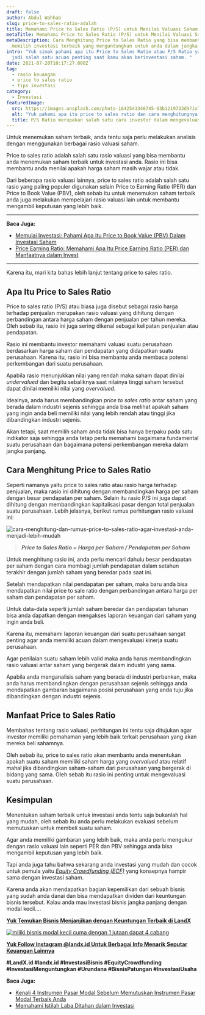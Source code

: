 ```yaml
---
draft: false
author: Abdul Wahhab
slug: price-to-sales-ratio-adalah
title: Memahami Price to Sales Ratio (P/S) untuk Menilai Valuasi Saham
metaTitle: Memahami Price to Sales Ratio (P/S) untuk Menilai Valuasi Saham
metaDescription: Cara Menghitung Price to Sales Ratio yang bisa membantu anda
  memilih investasi terbaik yang menguntungkan untuk anda dalam jangka panjang
intro: "Yuk simak pahami apa itu Price to Sales Ratio atau P/S Ratio yang bisa
  jadi salah satu acuan penting saat kamu akan berinvestasi saham. "
date: 2021-07-20T10:17:27.000Z
tag:
  - rasio keuangan
  - price to sales ratio
  - tips investasi
category:
  - Investasi
featuredImage:
  src: https://images.unsplash.com/photo-1642543348745-03b1219733d9?ixlib=rb-1.2.1&ixid=MnwxMjA3fDB8MHxwaG90by1wYWdlfHx8fGVufDB8fHx8&auto=format&fit=crop&w=870&q=80
  alt: "Yuk pahami apa itu price to sales ratio dan cara menghitungnya "
  title: P/S Ratio merupakan salah satu cara investor dalam mengevaluasi suatu saham
---
```

Untuk menemukan saham terbaik, anda tentu saja perlu melakukan analisis dengan menggunakan berbagai rasio valuasi saham.

Price to sales ratio adalah salah satu rasio valuasi yang bisa membantu anda menemukan saham terbaik untuk investasi anda. Rasio ini bisa membantu anda menilai apakah harga saham masih wajar atau tidak.

Dari beberapa rasio valuasi lainnya, price to sales ratio adalah salah satu rasio yang paling populer digunakan selain Price to Earning Ratio (PER) dan Price to Book Value (PBV), oleh sebab itu untuk menemukan saham terbaik anda juga melakukan mempelajari rasio valuasi lain untuk membantu mengambil keputusan yang lebih baik.

- - -

**Baca Juga:**

* [Memulai Investasi: Pahami Apa Itu Price to Book Value (PBV) Dalam Investasi Saham](https://landx.id/blog/memulai-investasi-pahami-apa-itu-price-to-book-value-pbv-dalam-investasi-saham/)  
* [Price Earning Ratio: Memahami Apa Itu Price Earning Ratio (PER) dan Manfaatnya dalam Invest](https://landx.id/blog/price-earning-ratio-adalah/)

- - -

Karena itu, mari kita bahas lebih lanjut tentang price to sales ratio.

## Apa Itu Price to Sales Ratio

Price to sales ratio (P/S) atau biasa juga disebut sebagai rasio harga terhadap penjualan merupakan rasio valuasi yang dihitung dengan perbandingan antara harga saham dengan penjualan per tahun mereka. Oleh sebab itu, rasio ini juga sering dikenal sebagai kelipatan penjualan atau pendapatan.

Rasio ini membantu investor memahami valuasi suatu perusahaan berdasarkan harga saham dan pendapatan yang didapatkan suatu perusahaan. Karena itu, rasio ini bisa membantu anda membaca potensi perkembangan dari suatu perusahaan.

Apabila rasio menunjukkan nilai yang rendah maka saham dapat dinilai *undervalued* dan begitu sebaliknya saat nilainya tinggi saham tersebut dapat dinilai memiliki nilai yang *overvalued*.

Idealnya, anda harus membandingkan *price to sales ratio* antar saham yang berada dalam industri sejenis sehingga anda bisa melihat apakah saham yang ingin anda beli memiliki nilai yang lebih rendah atau tinggi jika dibandingkan industri sejenis.

Akan tetapi, saat memilih saham anda tidak bisa hanya berpaku pada satu indikator saja sehingga anda tetap perlu memahami bagaimana fundamental suatu perusahaan dan bagaimana potensi perkembangan mereka dalam jangka panjang.

## Cara Menghitung Price to Sales Ratio

Seperti namanya yaitu price to sales ratio atau rasio harga terhadap penjualan, maka rasio ini dihitung dengan membandingkan harga per saham dengan besar pendapatan per saham. Selain itu rasio P/S ini juga dapat dihitung dengan membandingkan kapitalisasi pasar dengan total penjualan suatu perusahaan. Lebih jelasnya, berikut rumus perhitungan rasio valuasi ini:

![cara-menghitung-dan-rumus-price-to-sales-ratio-agar-investasi-anda-menjadi-lebih-mudah](https://accountgram-production.sfo2.cdn.digitaloceanspaces.com/landx_ghost/2021/09/cara-menghitung-dan-rumus-price-to-sales-ratio-agar-investasi-anda-menjadi-lebih-mudah.png)

> ***Price to Sales Ratio = Harga per Saham / Pendapatan per Saham***

Untuk menghitung rasio ini, anda perlu mencari dahulu besar pendapatan per saham dengan cara membagi jumlah pendapatan dalam setahun terakhir dengan jumlah saham yang beredar pada saat ini.

Setelah mendapatkan nilai pendapatan per saham, maka baru anda bisa mendapatkan nilai price to sale ratio dengan perbandingan antara harga per saham dan pendapatan per saham.

Untuk data-data seperti jumlah saham beredar dan pendapatan tahunan bisa anda dapatkan dengan mengakses laporan keuangan dari saham yang ingin anda beli.

Karena itu, memahami laporan keuangan dari suatu perusahaan sangat penting agar anda memiliki acuan dalam mengevaluasi kinerja suatu perusahaan.

Agar penilaian suatu saham lebih valid maka anda harus membandingkan rasio valuasi antar saham yang bergerak dalam industri yang sama.

Apabila anda menganalisis saham yang berada di industri perbankan, maka anda harus membandingkan dengan perusahaan sejenis sehingga anda mendapatkan gambaran  bagaimana posisi perusahaan yang anda tuju jika dibandingkan dengan industri sejenis.

## Manfaat Price to Sales Ratio

Membahas tentang rasio valuasi, perhitungan ini tentu saja ditujukan agar investor memiliki pemahaman yang lebih baik terkait perusahaan yang akan mereka beli sahamnya.

Oleh sebab itu, price to sales ratio akan membantu anda menentukan apakah suatu saham memiliki saham harga yang *overvalued* atau relatif mahal jika dibandingkan saham-saham dari perusahaan yang bergerak di bidang yang sama. Oleh sebab itu rasio ini penting untuk mengevaluasi suatu perusahaan.

## Kesimpulan

Menentukan saham terbaik untuk investasi anda tentu saja bukanlah hal yang mudah, oleh sebab itu anda perlu melakukan evaluasi sebelum memutuskan untuk membeli suatu saham.

Agar anda memiliki gambaran yang lebih baik, maka anda perlu mengukur dengan rasio valuasi lain seperti PER dan PBV sehingga anda bisa mengambil keputusan yang lebih baik.

Tapi anda juga tahu bahwa sekarang anda investasi yang mudah dan cocok untuk pemula yaitu  *[Equity Crowdfunding (ECF)](https://landx.id/)*  yang konsepnya hampir sama dengan investasi saham.

Karena anda akan mendapatkan bagian kepemilikan dari sebuah bisnis yang sudah anda danai dan bisa mendapatkan dividen dari keuntungan bisnis tersebut. Kalau anda mau investasi bisnis jangka panjang dengan modal kecil….

**[Yuk Temukan Bisnis Menjanjikan dengan Keuntungan Terbaik di LandX](https://landx.id/?utm_source=Blog&utm_medium=organic+keyword&utm_campaign=blog&utm_id=Blog)**

[![miliki bisnis modal kecil cuma dengan 1 jutaan dapat 4 cabang ](https://accountgram-production.sfo2.cdn.digitaloceanspaces.com/landx_ghost/2021/11/jadi-owner-bisnis-hanya-1-jutaan-dengan-cuan-yang-sangat-menjanjikan.png)](https://landx.id/?utm_source=Blog&utm_medium=organic+keyword&utm_campaign=blog&utm_id=Blog)



**[Yuk Follow Instagram @landx.id Untuk Berbagai Info Menarik Seputar Keuangan Lainnya](https://instagram.com/landx.id?utm_medium=copy_link)**

**\#LandX.id  #landx.id  #InvestasiBisnis  #EquityCrowdfunding  #InvestasiMenguntungkan  #Urundana  #BisnisPatungan  #InvestasiUsaha**

**Baca Juga:**

* [Kenali 4 Instrumen Pasar Modal Sebelum Memutuskan Instrumen Pasar Modal Terbaik Anda](<* **https://landx.id/blog/kenali-4-instrumen-pasar-modal-sebelum-memutuskan-instrumen-pasar-modal-terbaik-anda/**>)
* [Memahami Istilah Laba Ditahan dalam Investasi](<* **https://landx.id/blog/pahami-perbedaan-dividen-dan-capital-gain-sebelum-memulai-investasi/**>)